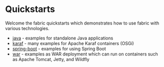 Quickstarts
===========

Welcome the fabric quickstarts which demonstrates how to use fabric with various technologies.

* [java](/fabric/profiles/java) - examples for standalone Java applications
* [karaf](/fabric/profiles/karaf) - many examples for Apache Karaf containers (OSGi)
* [spring-boot](/fabric/profiles/spring-boot) - examples for using Spring Boot
* [war](/fabric/profiles/war) - examples as WAR deployment which can run on containers such as Apache Tomcat, Jetty, and Wildfly

